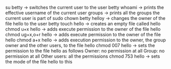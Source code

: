 su betty -> switches the current user to the user betty
whoami -> prints the effective username of the current user
groups -> prints all the groups the current user is part of
sudo chown betty helloy -> changes the owner of the file hello to the user betty
touch hello -> creates an empty file called hello
chmod u+x hello -> adds execute permission to the owner of the file hello
chmod ug+x,o+r hello -> adds execute permission to the owner of the file hello
chmod a+x hello ->  adds execution permission to the owner, the group owner and the other users, to the file hello
chmod 007 hello -> sets the permission to the file hello as follows
Owner: no permission at all
Group: no permission at all
Other users: all the permissions
chmod 753 hello -> sets the mode of the file hello to this
